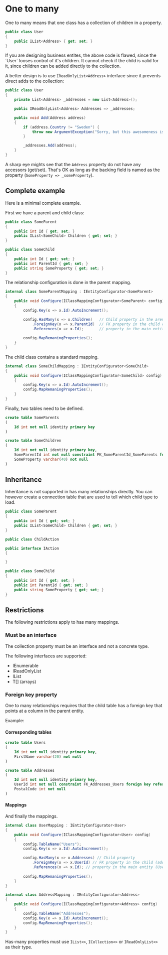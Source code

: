 One to many
===========

One to many means that one class has a collection of children in a property.

```csharp
public class User
{
    public IList<Address> { get; set; }
}
```

If you are designing business entites, the above code is flawed, since the ´User` looses control of it's children. It cannot check if the child is valid for it, since children can be added directly to the collection.

A better design is to use `IReadOnlyList<Address>` interface since it prevents direct adds to the collection:


```csharp
public class User
{
    private List<Address> _addresses = new List<Address>();

    public IReadOnlyList<Address> Addresses => _addresses;

    public void Add(Address address)
    {
        if (address.Country != "Sweden") {
            throw new ArgumentException("Sorry, but this awesomeness is only for Swedes and other vegetables.");
        }

        _addresses.Add(address);
    }
}
```

A sharp eye mights see that the `Address` property do not have any accessors (get/set). That's OK as long as the backing field is named as the property (`SomeProperty => _someProperty`).

## Complete example

Here is a minimal complete example.

First we have a parent and child class:

```csharp
public class SomeParent
{
    public int Id { get; set; }
    public IList<SomeChild> Children { get; set; }
}

public class SomeChild
{
    public int Id { get; set; }
    public int ParentId { get; set; }
    public string SomeProperty { get; set; }
}
```

The relationship configuration is done in the parent mapping.

```csharp
internal class SomeParentMapping : IEntityConfigurator<SomeParent>
{
    public void Configure(IClassMappingConfigurator<SomeParent> config)
    {
        config.Key(x => x.Id).AutoIncrement();

        config.HasMany(x => x.Children)   // Child property in the arent class.
            .ForeignKey(x => x.ParentId)  // FK property in the child class (SomeChild).
            .References(x => x.Id);       // property in the main entity (SomeParent) that the FK references.
        
        config.MapRemaningProperties();
    }
}
```

The child class contains a standard mapping.

```csharp
internal class SomeChildMapping : IEntityConfigurator<SomeChild>
{
    public void Configure(IClassMappingConfigurator<SomeChild> config)
    {
        config.Key(x => x.Id).AutoIncrement();
        config.MapRemaningProperties();
    }
}
```

Finally, two tables need to be defined.

```sql
create table SomeParents
(
    Id int not null identity primary key
)

create table SomeChildren
(
    Id int not null identity primary key,
    SomeParentId int not null constraint FK_SomeParentId_SomeParents foreign key references SomeParents(Id)
    SomeProperty varchar(40) not null
)
```

## Inheritance

Inheritance is not supported in has many relationships directly. You can however create a connection table that are used to tell which child type to load.

```csharp
public class SomeParent
{
    public int Id { get; set; }
    public IList<SomeChild> Children { get; set; }
}

public class ChildAction

public interface IAction
{

}

public class SomeChild
{
    public int Id { get; set; }
    public int ParentId { get; set; }
    public string SomeProperty { get; set; }
}
```



## Restrictions

The following restrictions apply to has many mappings.

### Must be an interface

The collection property must be an interface and not a concrete type.

The following interfaces are supported:

* IEnumerable<T>
* IReadOnlyList<T>
* IList<T>
* T[] (arrays)

### Foreign key property

One to many relationships requires that the child table has a foreign key that points at a column in the parent entity.

Example:





#### Corresponding tables

```sql
create table Users
(
    Id int not null identity primary key,
    FirstName varchar(20) not null
)

create table Addresses
(
    Id int not null identity primary key,
    UserId int not null constraint FK_Addresses_Users foreign key references Users(Id)
    PostalCode int not null
)
```

#### Mappings

And finally the mappings.

```csharp
internal class UserMapping : IEntityConfigurator<User>
{
    public void Configure(IClassMappingConfigurator<User> config)
    {
        config.TableName("Users");
        config.Key(x => x.Id).AutoIncrement();

        config.HasMany(x => x.Addresses) // Child property
            .ForeignKey(x => x.UserId) // FK property in the child (address)
            .References(x => x.Id); // property in the main entity (User) that the FK references
        
        config.MapRemaningProperties();
    }
}

internal class AddressMapping : IEntityConfigurator<Address>
{
    public void Configure(IClassMappingConfigurator<Address> config)
    {
        config.TableName("Addresses");
        config.Key(x => x.Id).AutoIncrement();
        config.MapRemaningProperties();
    }
}
```

Has-many properties must use `IList<>`, `ICollection<>` or `IReadOnlyList<>` as their type.